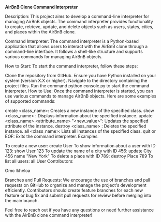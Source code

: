 **AirBnB Clone Command Interpreter**

Description:
This project aims to develop a command-line interpreter for managing AirBnB objects. The command interpreter provides functionality to create, retrieve, update, and delete objects such as users, states, cities, and places within the AirBnB clone.

Command Interpreter:
The command interpreter is a Python-based application that allows users to interact with the AirBnB clone through a command-line interface. It follows a shell-like structure and supports various commands for managing AirBnB objects.

How to Start:
To start the command interpreter, follow these steps:

Clone the repository from GitHub.
Ensure you have Python installed on your system (version X.X or higher).
Navigate to the directory containing the project files.
Run the command python console.py to start the command interpreter.
How to Use:
Once the command interpreter is started, you can use various commands to manage AirBnB objects. Here are some examples of supported commands:

create <class_name>: Creates a new instance of the specified class.
show <class_name> <id>: Displays information about the specified instance.
update <class_name> <id> <attribute_name> "<new_value>": Updates the specified attribute of the instance.
destroy <class_name> <id>: Deletes the specified instance.
all <class_name>: Lists all instances of the specified class.
quit or EOF: Exits the command interpreter.
Examples:

To create a new user: create User
To show information about a user with ID 123: show User 123
To update the name of a city with ID 456: update City 456 name "New York"
To delete a place with ID 789: destroy Place 789
To list all users: all User
Contributors:

Omo Ikheloa

Branches and Pull Requests:
We encourage the use of branches and pull requests on GitHub to organize and manage the project's development efficiently. Contributors should create feature branches for each new feature or bug fix and submit pull requests for review before merging into the main branch.

Feel free to reach out if you have any questions or need further assistance with the AirBnB clone command interpreter!
